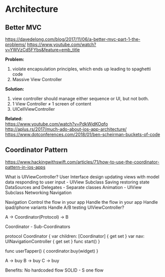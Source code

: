 # Architecture

## Better MVC

https://davedelong.com/blog/2017/11/06/a-better-mvc-part-1-the-problems/
https://www.youtube.com/watch?v=YWVzCd5FYbs&feature=emb_title


**Problem:**
1. violate encapsulation principles, which ends up leading to spaghetti code
2. Massive View Controller

**Solution:**

1. view controller should manage either sequence or UI, but not both.
2. 1 View Controller ≠ 1 screen of content
3. UICellViewController

**Related:**<BR>
https://www.youtube.com/watch?v=PdkWjdKOqfo<BR>
http://aplus.rs/2017/much-ado-about-ios-app-architecture/
https://www.dotconferences.com/2018/01/ben-scheirman-buckets-of-code

## Coordinator Pattern

https://www.hackingwithswift.com/articles/71/how-to-use-the-coordinator-pattern-in-ios-apps


What is UIViewController?
User Interface design updating views with model data responding to user input - UIView Subclass
Saving restoring state
DataSources and Delegates - Separate classes
Animation - UIView Subclass
Networking
Navigation


Navigation
Control the flow in your app
Handle the flow in your app
Handle ipad/iphone variants
Handle A/B testing
UIViewController?

A -> Coordinator(Protocol) -> B

Coordinator - Sub-Coordinators


protocol Coordinator {
    var children: [Coordinator] { get set }
    var nav: UINavigationController { get set }
    func start()
}

func userTapper() {
    coordinator.buy(widget)
}

A -> buy
B -> buy
C -> buy

Benefits:
No hardcoded flow
SOLID - S
one flow
